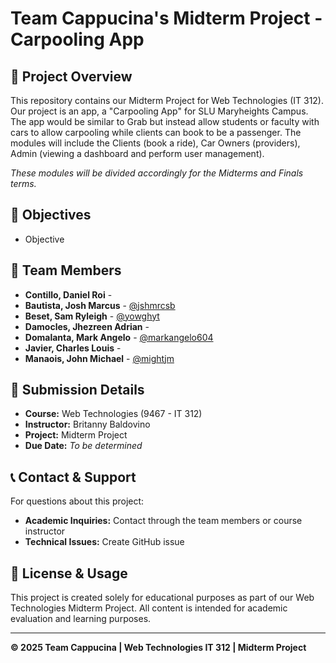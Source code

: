 # Team Cappucina's Midterm Project - Carpooling App

## 📌 Project Overview
This repository contains our Midterm Project for Web Technologies (IT 312).
Our project is an app, a "Carpooling App" for SLU Maryheights Campus. The app would be similar to Grab but instead allow students or faculty with cars to allow carpooling while clients can book to be a passenger. The modules will include the Clients (book a ride), Car Owners (providers), Admin (viewing a dashboard and perform user management).

*These modules will be divided accordingly for the Midterms and Finals terms.*

## 🎯 Objectives
- Objective 

## 👥 Team Members  
- **Contillo, Daniel Roi** -
- **Bautista, Josh Marcus** - [@jshmrcsb](https://github.com/jshmrcsb)
- **Beset, Sam Ryleigh** - [@yowghyt](https://github.com/yowghyt)
- **Damocles, Jhezreen Adrian** -
- **Domalanta, Mark Angelo** - [@markangelo604](https://github.com/markangelo604)
- **Javier, Charles Louis** - 
- **Manaois, John Michael** - [@mightjm](https://github.com/mightjm)

## 📅 Submission Details  
- **Course:** Web Technologies (9467 - IT 312)  
- **Instructor:** Britanny Baldovino 
- **Project:** Midterm Project  
- **Due Date:** *To be determined*

## 📞 Contact & Support
For questions about this project:
- **Academic Inquiries:** Contact through the team members or course instructor
- **Technical Issues:** Create GitHub issue

## 📜 License & Usage
This project is created solely for educational purposes as part of our Web Technologies Midterm Project. All content is intended for academic evaluation and learning purposes.

---

**© 2025 Team Cappucina | Web Technologies IT 312 | Midterm Project**
